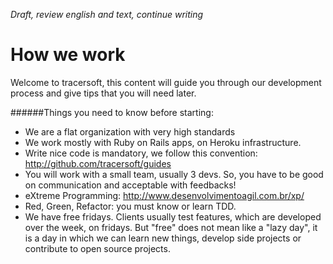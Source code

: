 *Draft, review english and text, continue writing*
# How we work

Welcome to tracersoft, this content will guide you through our development process and give tips that you will need later.

######Things you need to know before starting:

* We are a flat organization with very high standards
* We work mostly with Ruby on Rails apps, on Heroku infrastructure.
* Write nice code is mandatory, we follow this convention: http://github.com/tracersoft/guides
* You will work with a small team, usually 3 devs. So, you have to be good on communication and acceptable with feedbacks!
* eXtreme Programming: http://www.desenvolvimentoagil.com.br/xp/
* Red, Green, Refactor: you must know or learn TDD.
* We have free fridays. Clients usually test features, which are developed over the week, on fridays. But "free" does not mean like a "lazy day", it is a day in which we can learn new things, develop side projects or contribute to open source projects.
